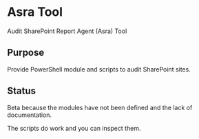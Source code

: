 # Asra Tool

Audit SharePoint Report Agent (Asra) Tool

## Purpose

Provide PowerShell module and scripts to audit SharePoint sites.

## Status

Beta because the modules have not been defined and the lack of documentation.

The scripts do work and you can inspect them.

